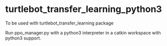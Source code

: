 # turtlebot_transfer_learning_python3
To be used with turtlebot_transfer_learning package

Run ppo_manager.py with a python3 interpreter in a catkin workspace with python3 support.
